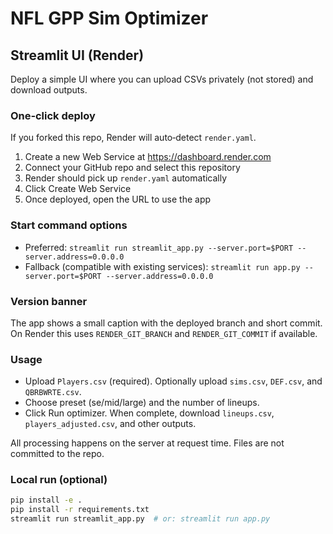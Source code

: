 # NFL GPP Sim Optimizer

## Streamlit UI (Render)
Deploy a simple UI where you can upload CSVs privately (not stored) and download outputs.

### One‑click deploy
If you forked this repo, Render will auto‑detect `render.yaml`.

1. Create a new Web Service at https://dashboard.render.com
2. Connect your GitHub repo and select this repository
3. Render should pick up `render.yaml` automatically
4. Click Create Web Service
5. Once deployed, open the URL to use the app

### Start command options
- Preferred: `streamlit run streamlit_app.py --server.port=$PORT --server.address=0.0.0.0`
- Fallback (compatible with existing services): `streamlit run app.py --server.port=$PORT --server.address=0.0.0.0`

### Version banner
The app shows a small caption with the deployed branch and short commit. On Render this uses `RENDER_GIT_BRANCH` and `RENDER_GIT_COMMIT` if available.

### Usage
- Upload `Players.csv` (required). Optionally upload `sims.csv`, `DEF.csv`, and `QBRBWRTE.csv`.
- Choose preset (se/mid/large) and the number of lineups.
- Click Run optimizer. When complete, download `lineups.csv`, `players_adjusted.csv`, and other outputs.

All processing happens on the server at request time. Files are not committed to the repo.

### Local run (optional)
```bash
pip install -e .
pip install -r requirements.txt
streamlit run streamlit_app.py  # or: streamlit run app.py
```